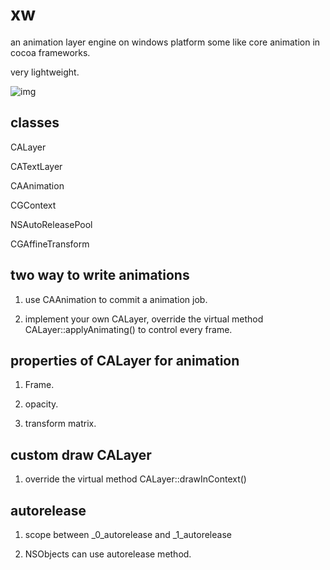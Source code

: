 # xw
an
animation
layer
engine
on
windows
platform
some
like
core
animation
in
cocoa
frameworks.

very lightweight.

![img](https://github.com/bbqz007/xw/blob/master/demo/XWQ.demo.gif)
## classes
CALayer

CATextLayer

CAAnimation

CGContext

NSAutoReleasePool

CGAffineTransform

## two way to write animations
1. use CAAnimation to commit a animation job.

2. implement your own CALayer, override the virtual method CALayer::applyAnimating() to control every frame.

## properties of CALayer for animation
1. Frame.

2. opacity.

3. transform matrix.

## custom draw CALayer
1. override the virtual method CALayer::drawInContext()

## autorelease
1. scope between _0_autorelease and _1_autorelease

2. NSObjects can use autorelease method.
